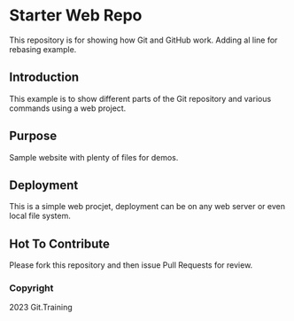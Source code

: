 # Starter Web Repo

This repository is for showing how Git and GitHub work. Adding al line for rebasing example.

## Introduction

This example is to show different parts of the Git repository and various commands using a web project.

## Purpose

Sample website with plenty of files for demos.

## Deployment
This is a simple web procjet, deployment can be on any web server or even local file system.

## Hot To Contribute
Please fork this repository and then issue Pull Requests for review.

### Copyright
2023 Git.Training


